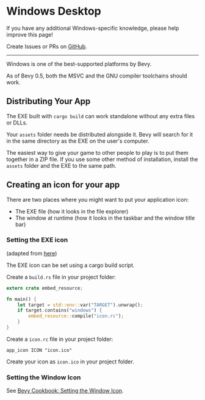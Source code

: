 # Windows Desktop

If you have any additional Windows-specific knowledge,
please help improve this page!

Create Issues or PRs on
[GitHub](https://github.com/bevy-cheatbook/bevy-cheatbook).

---

Windows is one of the best-supported platforms by Bevy.

As of Bevy 0.5, both the MSVC and the GNU compiler toolchains should work.

## Distributing Your App

The EXE built with `cargo build` can work standalone without any extra files or DLLs.

Your `assets` folder needs be distributed alongside it. Bevy will search for it in
the same directory as the EXE on the user's computer.

The easiest way to give your game to other people to play is to put them
together in a ZIP file. If you use some other method of installation,
install the `assets` folder and the EXE to the same path.

## Creating an icon for your app

There are two places where you might want to put your application icon:
 - The EXE file (how it looks in the file explorer)
 - The window at runtime (how it looks in the taskbar and the window title bar)

### Setting the EXE icon

(adapted from [here](https://github.com/NiklasEi/bevy_game_template))

The EXE icon can be set using a cargo build script.

Create a `build.rs` file in your project folder:

```rust
extern crate embed_resource;

fn main() {
    let target = std::env::var("TARGET").unwrap();
    if target.contains("windows") {
        embed_resource::compile("icon.rc");
    }
}
```

Create a `icon.rc` file in your project folder:

```
app_icon ICON "icon.ico"
```

Create your icon as `icon.ico` in your project folder.

### Setting the Window Icon

See [Bevy Cookbook: Setting the Window Icon](../cookbook/window-icon.md).

